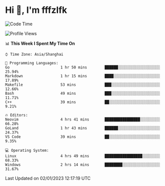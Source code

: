 # Hi 👋, I'm fffzlfk

<!--START_SECTION:waka-->
![Code Time](http://img.shields.io/badge/Code%20Time-8%20hrs%2020%20mins-blue)

![Profile Views](http://img.shields.io/badge/Profile%20Views-113-blue)

📊 **This Week I Spent My Time On** 

```text
⌚︎ Time Zone: Asia/Shanghai

💬 Programming Languages: 
Go                       1 hr 50 mins        ██████░░░░░░░░░░░░░░░░░░░   25.94% 
Markdown                 1 hr 15 mins        ████░░░░░░░░░░░░░░░░░░░░░   17.89% 
Makefile                 53 mins             ███░░░░░░░░░░░░░░░░░░░░░░   12.66% 
Bash                     49 mins             ███░░░░░░░░░░░░░░░░░░░░░░   11.71% 
C++                      39 mins             ██░░░░░░░░░░░░░░░░░░░░░░░   9.21%

🔥 Editors: 
Neovim                   4 hrs 41 mins       ████████████████░░░░░░░░░   66.28% 
GoLand                   1 hr 43 mins        ██████░░░░░░░░░░░░░░░░░░░   24.37% 
VS Code                  39 mins             ██░░░░░░░░░░░░░░░░░░░░░░░   9.35%

💻 Operating System: 
Linux                    4 hrs 49 mins       █████████████████░░░░░░░░   68.33% 
Windows                  2 hrs 14 mins       ████████░░░░░░░░░░░░░░░░░   31.67%

```


 Last Updated on 02/01/2023 12:17:19 UTC
<!--END_SECTION:waka-->
